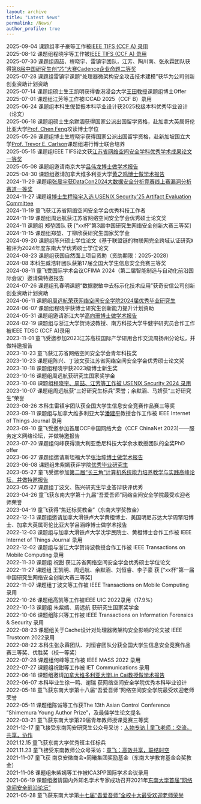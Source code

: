 ```yaml
---
layout: archive
title: "Latest News"
permalink: /News/
author_profile: true
---
```

2025-09-04 课题组李子豪等工作被[IEEE TIFS (CCF A) 录用](https://ieeexplore.ieee.org/document/11159069)<br>
2025-08-12 课题组程晓宇等工作被[IEEE TIFS (CCF A) 录用](https://ieeexplore.ieee.org/document/11123915/)<br>
2025-07-30 课题组周喆、程晓宇、雷镇宇团队，江芳、陶川南、张永霖团队获得[第8届中国研究生创“芯”大赛Cadence企业命题二等奖](https://cpipc.acge.org.cn//cw/detail/10/2c90801798476ff0019874a24c26666d)<br>
2025-07-28 课题组雷镇宇课题“处理器微架构安全攻击技术建模”获华为公司创新创业资助计划资助<br>
2025-07-14 课题组硕士生王凯明获得香港浸会大学[王田教授](https://www.scholat.com/adamwt)课题组博士Offer<br>
2025-07-01 课题组江芳等工作被ICCAD 2025（CCF B）录用<br>
2025-06-24 课题组本科生倪哲振本科毕业设计获2025校级本科优秀毕业设计（论文）<br>
2025-06-18 课题组硕士生余默涵获得国家公派出国留学资格，赴加拿大英属哥伦比亚大学[Prof. Chen Feng](https://blockchain.ubc.ca/people/chen-feng)攻读博士学位<br>
2025-05-26 课题组博士生程晓宇获得国家公派出国留学资格，赴新加坡国立大学[Prof. Trevor E. Carlson](https://www.comp.nus.edu.sg/~tcarlson/)课题组进行博士联合培养<br>
2025-05-15 课题组IEEE TIFS论文获[江苏省网络空间安全学科优秀学术成果论文一等奖](https://www.jscsa.org.cn/contents/197/500.html)<br>
2025-05-08 课题组邀请南京大学[吕伟龙博士做学术报告](https://cyber.seu.edu.cn/2025/0506/c20213a526921/page.htm)<br>
2025-04-30 课题组邀请加拿大维多利亚大学[黄之鸣博士做学术报告](https://cyber.seu.edu.cn/2025/0429/c20213a526630/page.htm)<br>
2024-11-29 课题组[张晨宇获DataCon2024大数据安全分析竞赛线上赛漏洞分析赛道一等奖](https://mp.weixin.qq.com/s/f5W3SDWX3UBYfDrcnMldmw)<br>
2024-11-27 课题组[博士生程晓宇入选 USENIX Security'25 Artifact Evaluation Committee](https://www.usenix.org/conference/usenixsecurity25/call-for-papers)<br>
2024-11-19 童飞获江苏省网络空间安全学会优秀科技工作者<br>
2024-11-19 课题组周远航获江苏省网络空间安全学会优秀硕士论文奖<br>
2024-11 课题组 郑堃团队 获 [“xx杯”第3届中国研究生网络安全创新大赛三等奖]<br>
2024-11-15 课题组郑堃、丁柳欣获研究生国家奖学金<br>
2024-09-20 课题组陈兴硕士学位论文《基于联盟链的物联网完全跨域认证研究》被评为2024年度东南大学优秀硕士学位论文<br>
2024-08-23 课题组获国自然面上项目资助（资助期限：2025-2028）<br>
2024-08 本科生臧浩轩团队获第17届全国大学生信息安全竞赛三等奖<br>
2024-08-11 童飞受国际学术会议CFIMA 2024（第二届智能制造与自动化前沿国际会议）邀请做特邀报告<br>
2024-07-26 课题组孔春明课题“数据脱敏中去标示化技术应用”获奇安信公司创新创业资助计划资助<br>
2024-06-11 课题组[周远航荣获网络空间安全学院2024届优秀毕业研究生](https://cyber.seu.edu.cn/2024/0611/c18217a493451/page.htm)<br>
2024-06-07 课题组程晓宇获博士研究生创新能力提升计划资助<br>
2024-05-31 课题组邀请浙江大学[高向珊博士做学术报告](https://cyber.seu.edu.cn/2024/0530/c20213a492081/page.htm)<br>
2024-02-19 课题组与浙江大学贺诗波教授、南方科技大学牛健宇研究员合作工作被IEEE TDSC (CCF A)录用<br>
2023-11-01 童飞受邀参加2023江苏高校国际产学研用合作交流周扬州分论坛，并做特邀报告<br>
2023-10-23 童飞获江苏省网络空间安全学会青年科技奖<br>
2023-10-23 课题组陈兴、丁波文获江苏省网络空间安全学会优秀硕士论文奖<br>
2023-10-18 课题组程晓宇获2023级博士新生奖<br>
2023-10-16 课题组周远航获研究生国家奖学金<br>
2023-10-08 课题组[程晓宇、周喆、江芳等工作被 USENIX Security 2024 录用](https://cyber.seu.edu.cn/2023/1008/c18222a467574/page.psp)<br>
2023-10-07 课题组周远航获“三好研究生标兵”荣誉；余默涵、马娇获“三好研究生”荣誉<br>
2023-08-26 本科生雷镇宇团队获全国大学生信息安全竞赛作品赛三等奖<br>
2023-09-11 课题组与加拿大维多利亚大学[潘建平](http://webhome.cs.uvic.ca/~pan/)教授合作工作被 IEEE Internet of Things Journal 录用<br>
2023-09-10 童飞受邀参加首届CCF中国网络大会（CCF ChinaNet 2023)——服务定义网络论坛，并做特邀报告<br>
2023-07-20 课题组何峰获得澳大利亚悉尼科技大学余水教授团队的全奖PhD offer<br>
2023-06-27 课题组邀请斯坦福大学[张治坤博士做学术报告](https://cyber.seu.edu.cn/2023/0621/c20213a449331/page.htm)<br>
2023-06-08 课题组朱紫嫣获评学院[优秀毕业研究生](https://cyber.seu.edu.cn/2023/0608/c18217a447956/page.psp)<br>
2023-05-27 童飞受邀参加[第二届“长三角”计算机系统能力培养教学与实践高峰论坛，并做特邀报告](https://mp.weixin.qq.com/s/3gB9vUH_X3Q5mnByCtEm1A)<br>
2023-05-27 课题组丁波文、陈兴研究生毕业答辩获评优秀<br>
2023-04-26 童飞获东南大学第十九届“吾爱吾师”网络空间安全学院最受欢迎老师荣誉<br>
2023-04-19 童飞获得“焦廷标奖教金”（东南大学奖教金）<br>
2022-12-13 课题组邀请加拿大滑铁卢大学黄橙博士、美国明尼苏达大学周擎阳博士、加拿大英属哥伦比亚大学吕涵峥博士做学术报告<br>
2022-12-03 课题组与加拿大滑铁卢大学沈学民院士、黄橙博士合作工作被 IEEE Internet of Things Journal 录用<br>
2022-12-02 课题组与浙江大学贺诗波教授合作工作被 IEEE Transactions on Mobile Computing 录用<br>
2022-11-30 课题组 祝甜 获江苏省网络空间安全学会优秀硕士学位论文<br>
2022-11-27 课题组 王凯明、周远航、余默涵、刘恒睿、李子豪 获 [“xx杯”第一届中国研究生网络安全创新大赛三等奖]<br>
2022-11-07 课题组丁波文等工作被 IEEE Transactions on Mobile Computing 录用<br>
2022-10-26 课题组高凯等工作被IEEE UIC 2022录用（17.9%）<br>
2022-10-13 课题组 朱紫嫣、周远航 获研究生国家奖学金<br>
2022-10-06 课题组陈兴等工作被 IEEE Transactions on Information Forensics & Security 录用<br>
2022-08-23 课题组关于Cache设计对处理器微架构安全影响的论文被 IEEE Trustcom 2022录用<br>
2022-08-22 本科生张永霖团队、刘恒睿团队分获全国大学生信息安全竞赛作品赛三等奖、优胜奖（校一等奖）<br>
2022-07-28 课题组何峰等工作被 IEEE MASS 2022 录用<br>
2022-07-27 课题组祝甜等工作被 IET Communications 录用<br>
2022-06-18 课题组邀请[加拿大维多利亚大学Lin Cai教授做学术报告](https://cyber.seu.edu.cn/2022/0614/c20213a411721/page.htm)<br>
2022-06-07 本科毕业生徐一鸣、谢瑞 获网络空间安全学院优秀本科毕业设计<br>
2022-05-18 童飞获东南大学第十八届“吾爱吾师”网络空间安全学院最受欢迎老师荣誉<br>
2022-05-11 课题组陈诚等工作获The 13th Asian Control Conference “Shimemura Young Author Prize”，及最佳学生论文提名<br>
2022-03-21 童飞获东南大学第29届青年教师授课竞赛三等奖<br>
2021-12-17 童飞接受东南网安研究生公众号采访：[人物专访 | 童飞老师：交流，共享，协作](https://mp.weixin.qq.com/s/ANjDIZRlJlCfFuevVoe0Fw)<br>
2021.12.15 童飞获东南大学优秀班主任标兵<br>
2021.11.23 童飞接受东南教师公众号采访：[童飞：高效共享，联结时空](https://mp.weixin.qq.com/s/5p_ledzybVDwV5GF_FR8OA)<br>
2021-11-07 童飞获 南京安徽商会•同曦集团奖励基金（东南大学教育基金会奖教金）<br>
2021-11-08 课题组朱紫嫣等工作被ICA3PP国际学术会议录用<br>
2021-06-19 课题组邀请国内外知名学术专家成功召开2021年[东南大学首届“网络空间安全前沿论坛”](https://cyber.seu.edu.cn/2021/0621/c18222a375481/page.htm)<br>
2021-05-28 童飞获东南大学第[十七届“吾爱吾师”全校十大最受欢迎老师荣誉](https://mp.weixin.qq.com/s/sLewC1UOp0hI80GoQt2Bfw)<br>
